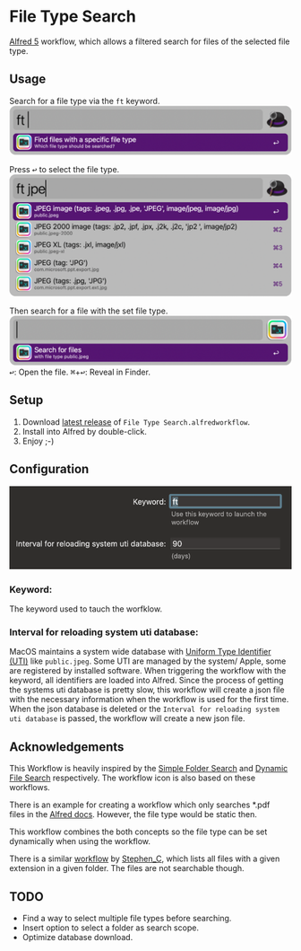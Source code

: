 # File Type Search
[Alfred 5](https://www.alfredapp.com) workflow, which allows a filtered search for files of the selected file type.

## Usage
Search for a file type via the `ft` keyword. 
![File Type Search - Type](images/about/file-type-search-type.png)

Press <kbd>↩</kbd> to select the file type.
![File Type Search - eg. JPEG](images/about/file-type-search-jpeg.png)

Then search for a file with the set file type.
![File Type Search - File](images/about/file-type-search-file.png)
<kbd>↩</kbd>: Open the file.
<kbd>⌘</kbd>+<kbd>↩</kbd>: Reveal in Finder.

## Setup
1. Download [latest release](https://github.com/Pa7rickStar/File-Type-Search/releases/latest) of `File Type Search.alfredworkflow`.
2. Install into Alfred by double-click.
3. Enjoy ;-)

## Configuration
![File Type Search - Config](images/file-type-search-config.png)
### Keyword:
The keyword used to tauch the worfklow.

### Interval for reloading system uti database: 
MacOS maintains a system wide database with [Uniform Type Identifier (UTI)](https://en.wikipedia.org/wiki/Uniform_Type_Identifier) like `public.jpeg`. Some UTI are managed by the system/ Apple, some are registered by installed software. When triggering the workflow with the keyword, all identifiers are loaded into Alfred. Since the process of getting the systems uti database is pretty slow, this workflow will create a json file with the necessary information when the workflow is used for the first time. When the json database is deleted or the `Interval for reloading system uti database` is passed, the workflow will create a new json file.

## Acknowledgements
This Workflow is heavily inspired by the [Simple Folder Search](https://alfred.app/workflows/alfredapp/simple-folder-search/) and [Dynamic File Search](https://alfred.app/workflows/alfredapp/dynamic-file-search/) respectively.
The workflow icon is also based on these workflows.

There is an example for creating a workflow which only searches *.pdf files in the [Alfred docs](https://www.alfredapp.com/help/workflows/inputs/file-filter/#workflow). However, the file type would be static then.

This workflow combines the both concepts so the file type can be set dynamically when using the workflow.

There is a similar [workflow](https://www.alfredforum.com/topic/20933-search-files-by-extension/) by [Stephen_C](https://github.com/Stephen-Lon), which lists all files with a given extension in a given folder. The files are not searchable though.

## TODO
- Find a way to select multiple file types before searching.
- Insert option to select a folder as search scope.
- Optimize database download.